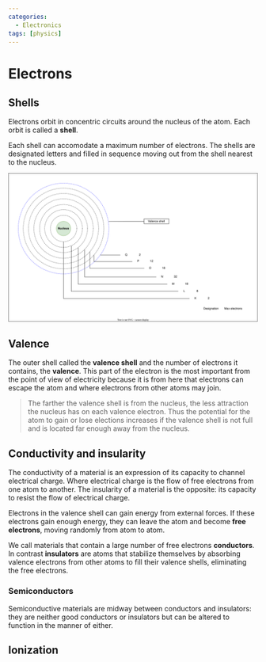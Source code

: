 ```yaml
---
categories:
  - Electronics
tags: [physics]
---
```


# Electrons

## Shells

Electrons orbit in concentric circuits around the nucleus of the atom. Each orbit is called a **shell**. 

Each shell can accomodate a maximum number of electrons. The shells are designated letters and filled in sequence moving out from the shell nearest to the nucleus. 

![](/img/electron-shells.svg.svg)

## Valence 

The outer shell called the **valence shell** and the number of electrons it contains, the **valence**. This part of the electron is the most important from the point of view of electricity because it is from here that electrons can escape the atom and where electrons from other atoms may join.  

> The farther the valence shell is from the nucleus, the less attraction the nucleus has on each valence electron. Thus the potential for the atom to gain or lose elections increases if the valence shell is not full and is located far enough away from the nucleus.

## Conductivity and insularity 

The conductivity of a material is an expression of its capacity to channel electrical charge. Where electrical charge is the flow of free electrons from one atom to another. The insularity of a material is the opposite: its capacity to resist the flow of electrical charge. 

Electrons in the valence shell can gain energy from external forces. If these electrons gain  enough energy, they can leave the atom and become **free electrons**, moving randomly from atom to atom.

We call materials that contain a large number of free electrons **conductors**. In contrast **insulators** are atoms that stabilize themselves by absorbing valence electrons from other atoms to fill their valence shells, eliminating the free electrons. 

### Semiconductors 
Semiconductive materials are midway between conductors and insulators: they are neither good conductors or insulators but can be altered to function in the manner of either. 

## Ionization

